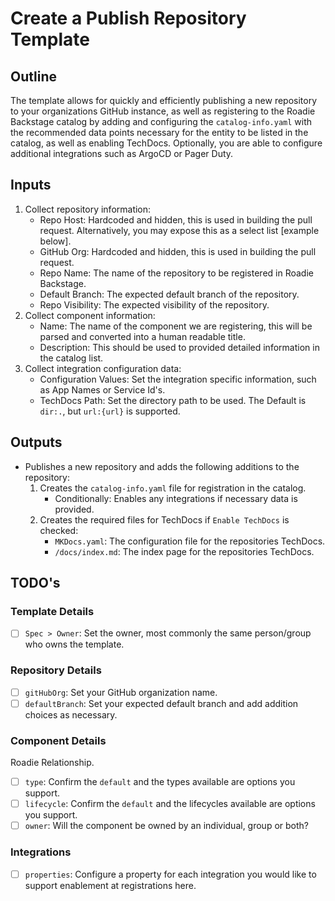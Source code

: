 # Create a Publish Repository Template

## Outline
The template allows for quickly and efficiently publishing a new repository to your organizations GitHub instance, as well as registering to the Roadie Backstage catalog by adding and configuring the `catalog-info.yaml` with the recommended data points necessary for the entity to be listed in the catalog, as well as enabling TechDocs. Optionally, you are able to configure additional integrations such as ArgoCD or Pager Duty.

## Inputs
1. Collect repository information:
   - Repo Host: Hardcoded and hidden, this is used in building the pull request. Alternatively, you may expose this as a select list [example below].
   - GitHub Org: Hardcoded and hidden, this is used in building the pull request. 
   - Repo Name: The name of the repository to be registered in Roadie Backstage. 
   - Default Branch: The expected default branch of the repository.
   - Repo Visibility: The expected visibility of the repository.
2. Collect component information:
   - Name: The name of the component we are registering, this will be parsed and converted into a human readable title.
   - Description: This should be used to provided detailed information in the catalog list.
3. Collect integration configuration data:
   - Configuration Values: Set the integration specific information, such as App Names or Service Id's.
   - TechDocs Path: Set the directory path to be used. The Default is `dir:.`, but `url:{url}` is supported.

## Outputs
- Publishes a new repository and adds the following additions to the repository:
  1. Creates the `catalog-info.yaml` file for registration in the catalog.
     - Conditionally: Enables any integrations if necessary data is provided.
  2. Creates the required files for TechDocs if `Enable TechDocs` is checked:
     - `MKDocs.yaml`: The configuration file for the repositories TechDocs.
     - `/docs/index.md`: The index page for the repositories TechDocs.

## TODO's

### Template Details
- [ ] `Spec > Owner`: Set the owner, most commonly the same person/group who owns the template.

### Repository Details
- [ ] `gitHubOrg`: Set your GitHub organization name.
- [ ] `defaultBranch`: Set your expected default branch and add addition choices as necessary.

### Component Details
Roadie Relationship.
- [ ] `type`: Confirm the `default` and the types available are options you support.
- [ ] `lifecycle`: Confirm the `default` and the lifecycles available are options you support.
- [ ] `owner`: Will the component be owned by an individual, group or both?

### Integrations
- [ ] `properties`: Configure a property for each integration you would like to support enablement at registrations here.